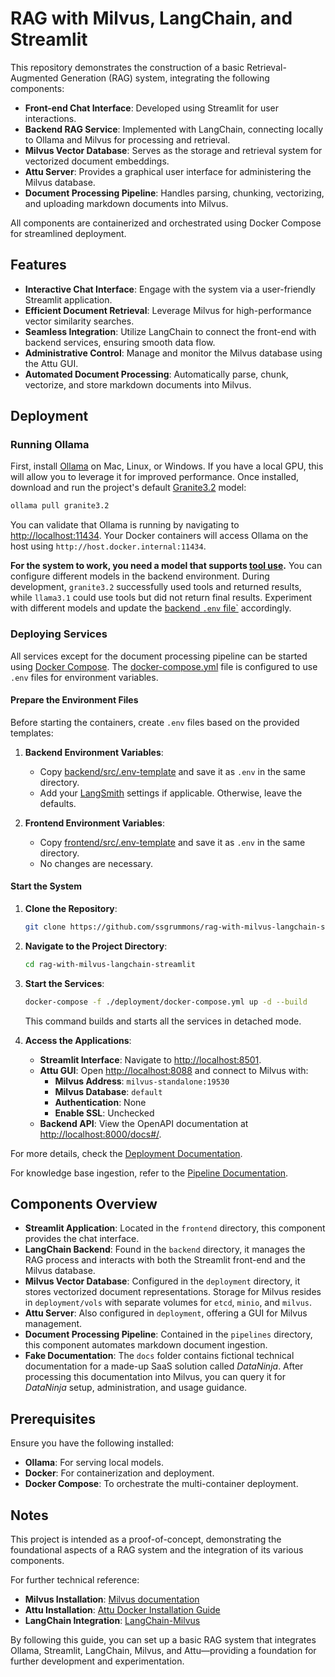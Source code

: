 # RAG with Milvus, LangChain, and Streamlit

This repository demonstrates the construction of a basic Retrieval-Augmented Generation (RAG) system, integrating the following components:

- **Front-end Chat Interface**: Developed using Streamlit for user interactions.
- **Backend RAG Service**: Implemented with LangChain, connecting locally to Ollama and Milvus for processing and retrieval.
- **Milvus Vector Database**: Serves as the storage and retrieval system for vectorized document embeddings.
- **Attu Server**: Provides a graphical user interface for administering the Milvus database.
- **Document Processing Pipeline**: Handles parsing, chunking, vectorizing, and uploading markdown documents into Milvus.

All components are containerized and orchestrated using Docker Compose for streamlined deployment.

## Features

- **Interactive Chat Interface**: Engage with the system via a user-friendly Streamlit application.
- **Efficient Document Retrieval**: Leverage Milvus for high-performance vector similarity searches.
- **Seamless Integration**: Utilize LangChain to connect the front-end with backend services, ensuring smooth data flow.
- **Administrative Control**: Manage and monitor the Milvus database using the Attu GUI.
- **Automated Document Processing**: Automatically parse, chunk, vectorize, and store markdown documents into Milvus.

## Deployment

### Running Ollama

First, install [Ollama](https://ollama.com) on Mac, Linux, or Windows. If you have a local GPU, this will allow you to leverage it for improved performance. Once installed, download and run the project's default [Granite3.2](https://ollama.com/library/granite3.2) model:

```bash
ollama pull granite3.2
```

You can validate that Ollama is running by navigating to [http://localhost:11434](http://localhost:11434). Your Docker containers will access Ollama on the host using `http://host.docker.internal:11434`.

**For the system to work, you need a model that supports [tool use](https://ollama.com/search?c=tools).** You can configure different models in the backend environment. During development, `granite3.2` successfully used tools and returned results, while `llama3.1` could use tools but did not return final results. Experiment with different models and update the [backend `.env` file`](backend/src/.env-template) accordingly.

### Deploying Services

All services except for the document processing pipeline can be started using [Docker Compose](https://docs.docker.com/compose/). The [docker-compose.yml](deployment/docker-compose.yml) file is configured to use `.env` files for environment variables.

#### Prepare the Environment Files

Before starting the containers, create `.env` files based on the provided templates:

1. **Backend Environment Variables**:
   - Copy [backend/src/.env-template](backend/src/.env-template) and save it as `.env` in the same directory.
   - Add your [LangSmith](https://www.langchain.com/langsmith) settings if applicable. Otherwise, leave the defaults.

2. **Frontend Environment Variables**:
   - Copy [frontend/src/.env-template](frontend/src/.env-template) and save it as `.env` in the same directory.
   - No changes are necessary.

#### Start the System

1. **Clone the Repository**:

   ```bash
   git clone https://github.com/ssgrummons/rag-with-milvus-langchain-streamlit.git
   ```

2. **Navigate to the Project Directory**:

   ```bash
   cd rag-with-milvus-langchain-streamlit
   ```

3. **Start the Services**:

   ```bash
   docker-compose -f ./deployment/docker-compose.yml up -d --build
   ```

   This command builds and starts all the services in detached mode.

4. **Access the Applications**:

   - **Streamlit Interface**: Navigate to [http://localhost:8501](http://localhost:8501).
   - **Attu GUI**: Open [http://localhost:8088](http://localhost:8088) and connect to Milvus with:
     - **Milvus Address**: `milvus-standalone:19530`
     - **Milvus Database**: `default`
     - **Authentication**: None
     - **Enable SSL**: Unchecked
   - **Backend API**: View the OpenAPI documentation at [http://localhost:8000/docs#/](http://localhost:8000/docs#/).

For more details, check the [Deployment Documentation](deployment/README.md).

For knowledge base ingestion, refer to the [Pipeline Documentation](pipelines/README.md).

## Components Overview

- **Streamlit Application**: Located in the `frontend` directory, this component provides the chat interface.
- **LangChain Backend**: Found in the `backend` directory, it manages the RAG process and interacts with both the Streamlit front-end and the Milvus database.
- **Milvus Vector Database**: Configured in the `deployment` directory, it stores vectorized document representations. Storage for Milvus resides in `deployment/vols` with separate volumes for `etcd`, `minio`, and `milvus`.
- **Attu Server**: Also configured in `deployment`, offering a GUI for Milvus management.
- **Document Processing Pipeline**: Contained in the `pipelines` directory, this component automates markdown document ingestion.
- **Fake Documentation**: The `docs` folder contains fictional technical documentation for a made-up SaaS solution called *DataNinja*. After processing this documentation into Milvus, you can query it for *DataNinja* setup, administration, and usage guidance.

## Prerequisites

Ensure you have the following installed:

- **Ollama**: For serving local models.
- **Docker**: For containerization and deployment.
- **Docker Compose**: To orchestrate the multi-container deployment.

## Notes

This project is intended as a proof-of-concept, demonstrating the foundational aspects of a RAG system and the integration of its various components.

For further technical reference:

- **Milvus Installation**: [Milvus documentation](https://milvus.io/docs/install_standalone-docker-compose.md)
- **Attu Installation**: [Attu Docker Installation Guide](https://milvus.io/docs/v2.2.x/attu_install-docker.md)
- **LangChain Integration**: [LangChain-Milvus](https://github.com/langchain-ai/langchain-milvus)

By following this guide, you can set up a basic RAG system that integrates Ollama, Streamlit, LangChain, Milvus, and Attu—providing a foundation for further development and experimentation.

